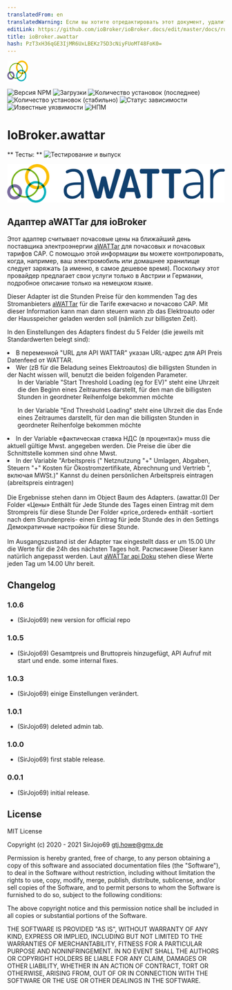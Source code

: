 ```yaml
---
translatedFrom: en
translatedWarning: Если вы хотите отредактировать этот документ, удалите поле «translationFrom», в противном случае этот документ будет снова автоматически переведен
editLink: https://github.com/ioBroker/ioBroker.docs/edit/master/docs/ru/adapterref/iobroker.awattar/README.md
title: ioBroker.awattar
hash: PzT3xH36qGE3IjMR6UxLBEKz75D3cNiyFUoMT48FoK0=
---
```

![Логотип](../../../en/adapterref/iobroker.awattar/admin/awattar.png)

![Версия NPM](http://img.shields.io/npm/v/iobroker.awattar.svg)
![Загрузки](https://img.shields.io/npm/dm/iobroker.awattar.svg)
![Количество установок (последнее)](http://iobroker.live/badges/awattar-installed.svg)
![Количество установок (стабильно)](http://iobroker.live/badges/awattar-stable.svg)
![Статус зависимости](https://img.shields.io/david/sirjojo69/iobroker.awattar.svg)
![Известные уязвимости](https://snyk.io/test/github/sirjojo69/ioBroker.awattar/badge.svg)
![НПМ](https://nodei.co/npm/iobroker.awattar.png?downloads=true)

# IoBroker.awattar
** Тесты: ** ![Тестирование и выпуск](https://github.com/sirjojo69/ioBroker.awattar/workflows/Test%20and%20Release/badge.svg)

<p><a href="https://www.awattar.de/" target="_blank"><img border="0" alt="aWATTar" src="admin/awattarBig.png"></a></p>

## Адаптер aWATTar для ioBroker
Этот адаптер считывает почасовые цены на ближайший день поставщика электроэнергии <a href="https://www.awattar.de/" target="_blank">aWATTar</a> для почасовых и почасовых тарифов CAP. С помощью этой информации вы можете контролировать, когда, например, ваш электромобиль или домашнее хранилище следует заряжать (а именно, в самое дешевое время). Поскольку этот провайдер предлагает свои услуги только в Австрии и Германии, подробное описание только на немецком языке.

Dieser Adapter ist die Stunden Preise für den kommenden Tag des Stromanbieters <a href="https://www.awattar.de/" target="_blank">aWATTar</a> für die Tarife ежечасно и почасово CAP. Mit dieser Information kann man dann steuern wann zb das Elektroauto oder der Hausspeicher geladen werden soll (nämlich zur billigsten Zeit).

In den Einstellungen des Adapters findest du 5 Felder (die jeweils mit Standardwerten belegt sind):<li> В переменной &quot;URL для API WATTAR&quot; указан URL-адрес для API Preis Datenfeed от WATTAR.</li><li> Wer (zB für die Beladung seines Elektroautos) die billigsten Stunden in der Nacht wissen will, benutzt die beiden folgenden Parameter.<ul> In der Variable &quot;Start Threshold Loading (eg for EV)&quot; steht eine Uhrzeit die den Beginn eines Zeitraumes darstellt, für den man die billigsten Stunden in geordneter Reihenfolge bekommen möchte</ul><ul> In der Variable &quot;End Threshold Loading&quot; steht eine Uhrzeit die das Ende eines Zeitraumes darstellt, für den man die billigsten Stunden in geordneter Reihenfolge bekommen möchte</ul></li><li> In der Variable «фактическая ставка НДС (в процентах)» muss die aktuell gültige Mwst. angegeben werden. Die Preise die über die Schnittstelle kommen sind ohne Mwst.</li><li> In der Variable &quot;Arbeitspreis (&quot; Netznutzung &quot;+&quot; Umlagen, Abgaben, Steuern &quot;+&quot; Kosten für Ökostromzertifikate, Abrechnung und Vertrieb &quot;, включая MWSt.)&quot; Kannst du deinen persönlichen Arbeitspreis eintragen (abreitspreis eintragen)</li><br> Die Ergebnisse stehen dann im Object Baum des Adapters. (awattar.0) Der Folder «Цены» Enthält für Jede Stunde des Tages einen Eintrag mit dem Strompreis für diese Stunde Der Folder «price_ordered» enthält -sortiert nach dem Stundenpreis- einen Eintrag für jede Stunde des in den Settings Демократичные настройки für diese Stunde.<br><br> Im Ausgangszustand ist der Adapter так eingestellt dass er um 15.00 Uhr die Werte für die 24h des nächsten Tages holt. Расписание Dieser kann natürlich angepasst werden. Laut <a href="https://www.awattar.de/services/api" target="_blank">aWATTar api Doku</a> stehen diese Werte jeden Tag um 14.00 Uhr bereit.

## Changelog

### 1.0.6
* (SirJojo69) new version for official repo

### 1.0.5
* (SirJojo69) Gesamtpreis und Bruttopreis hinzugefügt, API Aufruf mit start und ende. some internal fixes.

### 1.0.3
* (SirJojo69) einige Einstellungen verändert.

### 1.0.1
* (SirJojo69) deleted admin tab.

### 1.0.0
* (SirJojo69) first stable release.

### 0.0.1
* (SirJojo69) initial release.

## License
MIT License

Copyright (c) 2020 - 2021 SirJojo69 <gtj.howe@gmx.de>

Permission is hereby granted, free of charge, to any person obtaining a copy
of this software and associated documentation files (the "Software"), to deal
in the Software without restriction, including without limitation the rights
to use, copy, modify, merge, publish, distribute, sublicense, and/or sell
copies of the Software, and to permit persons to whom the Software is
furnished to do so, subject to the following conditions:

The above copyright notice and this permission notice shall be included in all
copies or substantial portions of the Software.

THE SOFTWARE IS PROVIDED "AS IS", WITHOUT WARRANTY OF ANY KIND, EXPRESS OR
IMPLIED, INCLUDING BUT NOT LIMITED TO THE WARRANTIES OF MERCHANTABILITY,
FITNESS FOR A PARTICULAR PURPOSE AND NONINFRINGEMENT. IN NO EVENT SHALL THE
AUTHORS OR COPYRIGHT HOLDERS BE LIABLE FOR ANY CLAIM, DAMAGES OR OTHER
LIABILITY, WHETHER IN AN ACTION OF CONTRACT, TORT OR OTHERWISE, ARISING FROM,
OUT OF OR IN CONNECTION WITH THE SOFTWARE OR THE USE OR OTHER DEALINGS IN THE
SOFTWARE.